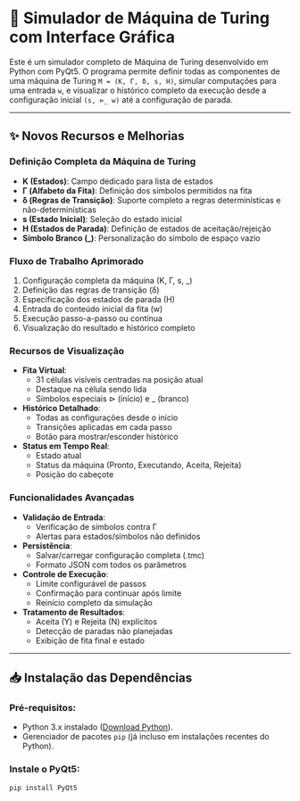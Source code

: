 # 🧠 Simulador de Máquina de Turing com Interface Gráfica

Este é um simulador completo de Máquina de Turing desenvolvido em Python com PyQt5. O programa permite definir todas as componentes de uma máquina de Turing `M = (K, Γ, δ, s, H)`, simular computações para uma entrada `w`, e visualizar o histórico completo da execução desde a configuração inicial `(s, ⊳_ w)` até a configuração de parada.

---

## ✨ Novos Recursos e Melhorias

### Definição Completa da Máquina de Turing
- **K (Estados)**: Campo dedicado para lista de estados
- **Γ (Alfabeto da Fita)**: Definição dos símbolos permitidos na fita
- **δ (Regras de Transição)**: Suporte completo a regras determinísticas e não-determinísticas
- **s (Estado Inicial)**: Seleção do estado inicial
- **H (Estados de Parada)**: Definição de estados de aceitação/rejeição
- **Símbolo Branco (_)**: Personalização do símbolo de espaço vazio

### Fluxo de Trabalho Aprimorado
1. Configuração completa da máquina (K, Γ, s, _)
2. Definição das regras de transição (δ)
3. Especificação dos estados de parada (H)
4. Entrada do conteúdo inicial da fita (w)
5. Execução passo-a-passo ou contínua
6. Visualização do resultado e histórico completo

### Recursos de Visualização
- **Fita Virtual**: 
  - 31 células visíveis centradas na posição atual
  - Destaque na célula sendo lida
  - Símbolos especiais ⊳ (início) e _ (branco)
- **Histórico Detalhado**:
  - Todas as configurações desde o início
  - Transições aplicadas em cada passo
  - Botão para mostrar/esconder histórico
- **Status em Tempo Real**:
  - Estado atual
  - Status da máquina (Pronto, Executando, Aceita, Rejeita)
  - Posição do cabeçote

### Funcionalidades Avançadas
- **Validação de Entrada**:
  - Verificação de símbolos contra Γ
  - Alertas para estados/símbolos não definidos
- **Persistência**:
  - Salvar/carregar configuração completa (.tmc)
  - Formato JSON com todos os parâmetros
- **Controle de Execução**:
  - Limite configurável de passos
  - Confirmação para continuar após limite
  - Reinício completo da simulação
- **Tratamento de Resultados**:
  - Aceita (Y) e Rejeita (N) explícitos
  - Detecção de paradas não planejadas
  - Exibição de fita final e estado

---

## 📥 Instalação das Dependências

### Pré-requisitos:
- Python 3.x instalado ([Download Python](https://www.python.org/downloads/)).
- Gerenciador de pacotes `pip` (já incluso em instalações recentes do Python).

### Instale o PyQt5:
```bash
pip install PyQt5

